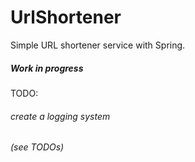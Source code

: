 # UrlShortener
Simple URL shortener service with Spring.

##### Work in progress

TODO:
###### create a logging system
###### (see TODOs)
